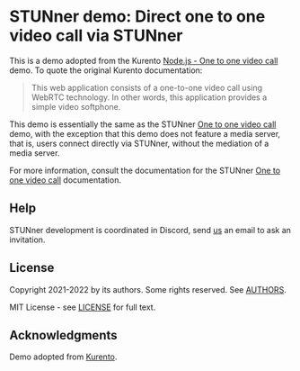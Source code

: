 # STUNner demo: Direct one to one video call via STUNner

This is a demo adopted from the Kurento [Node.js - One to one video
call](https://doc-kurento.readthedocs.io/en/stable/tutorials/node/tutorial-one2one.html) demo. To
quote the original Kurento documentation:

> This web application consists of a one-to-one video call using WebRTC technology. In other words,
> this application provides a simple video softphone.

This demo is essentially the same as the STUNner [One to one video
call](/examples/kurento-one2one-call) demo, with the exception that this demo does not feature a
media server, that is, users connect directly via STUNner, without the mediation of a media server.

For more information, consult the documentation for the STUNner [One to one video
call](/examples/kurento-one2one-call/README.md) documentation.

## Help

STUNner development is coordinated in Discord, send [us](/AUTHORS) an email to ask an invitation.

## License

Copyright 2021-2022 by its authors. Some rights reserved. See [AUTHORS](/AUTHORS).

MIT License - see [LICENSE](/LICENSE) for full text.

## Acknowledgments

Demo adopted from [Kurento](https://www.kurento.org).
